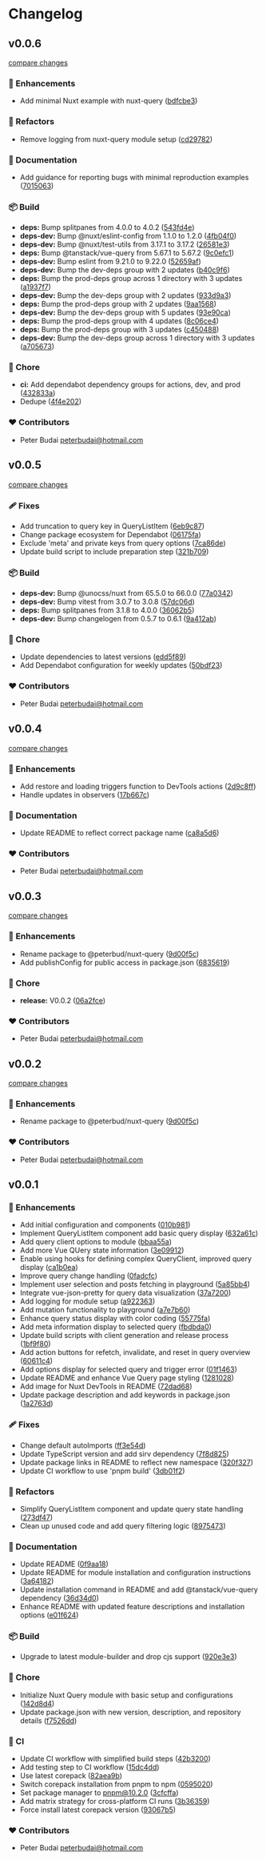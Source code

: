 # Changelog


## v0.0.6

[compare changes](https://github.com/peterbud/nuxt-query/compare/v0.0.5...v0.0.6)

### 🚀 Enhancements

- Add minimal Nuxt example with nuxt-query ([bdfcbe3](https://github.com/peterbud/nuxt-query/commit/bdfcbe3))

### 💅 Refactors

- Remove logging from nuxt-query module setup ([cd29782](https://github.com/peterbud/nuxt-query/commit/cd29782))

### 📖 Documentation

- Add guidance for reporting bugs with minimal reproduction examples ([7015063](https://github.com/peterbud/nuxt-query/commit/7015063))

### 📦 Build

- **deps:** Bump splitpanes from 4.0.0 to 4.0.2 ([543fd4e](https://github.com/peterbud/nuxt-query/commit/543fd4e))
- **deps-dev:** Bump @nuxt/eslint-config from 1.1.0 to 1.2.0 ([4fb04f0](https://github.com/peterbud/nuxt-query/commit/4fb04f0))
- **deps-dev:** Bump @nuxt/test-utils from 3.17.1 to 3.17.2 ([26581e3](https://github.com/peterbud/nuxt-query/commit/26581e3))
- **deps:** Bump @tanstack/vue-query from 5.67.1 to 5.67.2 ([9c0efc1](https://github.com/peterbud/nuxt-query/commit/9c0efc1))
- **deps-dev:** Bump eslint from 9.21.0 to 9.22.0 ([52659af](https://github.com/peterbud/nuxt-query/commit/52659af))
- **deps-dev:** Bump the dev-deps group with 2 updates ([b40c9f6](https://github.com/peterbud/nuxt-query/commit/b40c9f6))
- **deps:** Bump the prod-deps group across 1 directory with 3 updates ([a1937f7](https://github.com/peterbud/nuxt-query/commit/a1937f7))
- **deps-dev:** Bump the dev-deps group with 2 updates ([933d9a3](https://github.com/peterbud/nuxt-query/commit/933d9a3))
- **deps:** Bump the prod-deps group with 2 updates ([9aa1568](https://github.com/peterbud/nuxt-query/commit/9aa1568))
- **deps-dev:** Bump the dev-deps group with 5 updates ([93e90ca](https://github.com/peterbud/nuxt-query/commit/93e90ca))
- **deps:** Bump the prod-deps group with 4 updates ([8c06ce4](https://github.com/peterbud/nuxt-query/commit/8c06ce4))
- **deps:** Bump the prod-deps group with 3 updates ([c450488](https://github.com/peterbud/nuxt-query/commit/c450488))
- **deps-dev:** Bump the dev-deps group across 1 directory with 3 updates ([a705673](https://github.com/peterbud/nuxt-query/commit/a705673))

### 🏡 Chore

- **ci:** Add dependabot dependency groups for actions, dev, and prod ([432833a](https://github.com/peterbud/nuxt-query/commit/432833a))
- Dedupe ([4f4e202](https://github.com/peterbud/nuxt-query/commit/4f4e202))

### ❤️ Contributors

- Peter Budai <peterbudai@hotmail.com>

## v0.0.5

[compare changes](https://github.com/peterbud/nuxt-query/compare/v0.0.4...v0.0.5)

### 🩹 Fixes

- Add truncation to query key in QueryListItem ([6eb9c87](https://github.com/peterbud/nuxt-query/commit/6eb9c87))
- Change package ecosystem for Dependabot ([06175fa](https://github.com/peterbud/nuxt-query/commit/06175fa))
- Exclude 'meta' and private keys from query options ([7ca86de](https://github.com/peterbud/nuxt-query/commit/7ca86de))
- Update build script to include preparation step ([321b709](https://github.com/peterbud/nuxt-query/commit/321b709))

### 📦 Build

- **deps-dev:** Bump @unocss/nuxt from 65.5.0 to 66.0.0 ([77a0342](https://github.com/peterbud/nuxt-query/commit/77a0342))
- **deps-dev:** Bump vitest from 3.0.7 to 3.0.8 ([57dc06d](https://github.com/peterbud/nuxt-query/commit/57dc06d))
- **deps:** Bump splitpanes from 3.1.8 to 4.0.0 ([36062b5](https://github.com/peterbud/nuxt-query/commit/36062b5))
- **deps-dev:** Bump changelogen from 0.5.7 to 0.6.1 ([9a412ab](https://github.com/peterbud/nuxt-query/commit/9a412ab))

### 🏡 Chore

- Update dependencies to latest versions ([edd5f89](https://github.com/peterbud/nuxt-query/commit/edd5f89))
- Add Dependabot configuration for weekly updates ([50bdf23](https://github.com/peterbud/nuxt-query/commit/50bdf23))

### ❤️ Contributors

- Peter Budai <peterbudai@hotmail.com>

## v0.0.4

[compare changes](https://github.com/peterbud/nuxt-query/compare/v0.0.3...v0.0.4)

### 🚀 Enhancements

- Add restore and loading triggers function to DevTools actions ([2d9c8ff](https://github.com/peterbud/nuxt-query/commit/2d9c8ff))
- Handle updates in observers ([17b667c](https://github.com/peterbud/nuxt-query/commit/17b667c))

### 📖 Documentation

- Update README to reflect correct package name ([ca8a5d6](https://github.com/peterbud/nuxt-query/commit/ca8a5d6))

### ❤️ Contributors

- Peter Budai <peterbudai@hotmail.com>

## v0.0.3

[compare changes](https://github.com/peterbud/nuxt-query/compare/v0.0.1...v0.0.3)

### 🚀 Enhancements

- Rename package to @peterbud/nuxt-query ([9d00f5c](https://github.com/peterbud/nuxt-query/commit/9d00f5c))
- Add publishConfig for public access in package.json ([6835619](https://github.com/peterbud/nuxt-query/commit/6835619))

### 🏡 Chore

- **release:** V0.0.2 ([06a2fce](https://github.com/peterbud/nuxt-query/commit/06a2fce))

### ❤️ Contributors

- Peter Budai <peterbudai@hotmail.com>

## v0.0.2

[compare changes](https://github.com/peterbud/nuxt-query/compare/v0.0.1...v0.0.2)

### 🚀 Enhancements

- Rename package to @peterbud/nuxt-query ([9d00f5c](https://github.com/peterbud/nuxt-query/commit/9d00f5c))

### ❤️ Contributors

- Peter Budai <peterbudai@hotmail.com>

## v0.0.1


### 🚀 Enhancements

- Add initial configuration and components ([010b981](https://github.com/peterbud/nuxt-query/commit/010b981))
- Implement QueryListItem component add basic query display ([632a61c](https://github.com/peterbud/nuxt-query/commit/632a61c))
- Add query client options to module ([bbaa55a](https://github.com/peterbud/nuxt-query/commit/bbaa55a))
- Add more Vue QUery state information ([3e09912](https://github.com/peterbud/nuxt-query/commit/3e09912))
- Enable using hooks for defining complex QueryClient, improved query display ([ca1b0ea](https://github.com/peterbud/nuxt-query/commit/ca1b0ea))
- Improve query change handling ([0fadcfc](https://github.com/peterbud/nuxt-query/commit/0fadcfc))
- Implement user selection and posts fetching in playground ([5a85bb4](https://github.com/peterbud/nuxt-query/commit/5a85bb4))
- Integrate vue-json-pretty for query data visualization ([37a7200](https://github.com/peterbud/nuxt-query/commit/37a7200))
- Add logging for module setup ([a922363](https://github.com/peterbud/nuxt-query/commit/a922363))
- Add mutation functionality to playground ([a7e7b60](https://github.com/peterbud/nuxt-query/commit/a7e7b60))
- Enhance query status display with color coding ([55775fa](https://github.com/peterbud/nuxt-query/commit/55775fa))
- Add meta information display to selected query ([fbdbda0](https://github.com/peterbud/nuxt-query/commit/fbdbda0))
- Update build scripts with client generation and release process ([1bf9f80](https://github.com/peterbud/nuxt-query/commit/1bf9f80))
- Add action buttons for refetch, invalidate, and reset in query overview ([60611c4](https://github.com/peterbud/nuxt-query/commit/60611c4))
- Add  options display for selected query and trigger error ([01f1463](https://github.com/peterbud/nuxt-query/commit/01f1463))
- Update README and enhance Vue Query page styling ([1281028](https://github.com/peterbud/nuxt-query/commit/1281028))
- Add image for Nuxt DevTools in README ([72dad68](https://github.com/peterbud/nuxt-query/commit/72dad68))
- Update package description and add keywords in package.json ([1a2763d](https://github.com/peterbud/nuxt-query/commit/1a2763d))

### 🩹 Fixes

- Change default autoImports ([ff3e54d](https://github.com/peterbud/nuxt-query/commit/ff3e54d))
- Update TypeScript version and add sirv dependency ([7f8d825](https://github.com/peterbud/nuxt-query/commit/7f8d825))
- Update package links in README to reflect new namespace ([320f327](https://github.com/peterbud/nuxt-query/commit/320f327))
- Update CI workflow to use 'pnpm build' ([3db01f2](https://github.com/peterbud/nuxt-query/commit/3db01f2))

### 💅 Refactors

- Simplify QueryListItem component and update query state handling ([273df47](https://github.com/peterbud/nuxt-query/commit/273df47))
- Clean up unused code and add query filtering logic ([8975473](https://github.com/peterbud/nuxt-query/commit/8975473))

### 📖 Documentation

- Update README ([0f9aa18](https://github.com/peterbud/nuxt-query/commit/0f9aa18))
- Update README for module installation and configuration instructions ([3a64182](https://github.com/peterbud/nuxt-query/commit/3a64182))
- Update installation command in README and add @tanstack/vue-query dependency ([36d34d0](https://github.com/peterbud/nuxt-query/commit/36d34d0))
- Enhance README with updated feature descriptions and installation options ([e01f624](https://github.com/peterbud/nuxt-query/commit/e01f624))

### 📦 Build

- Upgrade to latest module-builder and drop cjs support ([920e3e3](https://github.com/peterbud/nuxt-query/commit/920e3e3))

### 🏡 Chore

- Initialize Nuxt Query module with basic setup and configurations ([142d8d4](https://github.com/peterbud/nuxt-query/commit/142d8d4))
- Update package.json with new version, description, and repository details ([f7526dd](https://github.com/peterbud/nuxt-query/commit/f7526dd))

### 🤖 CI

- Update CI workflow with simplified build steps ([42b3200](https://github.com/peterbud/nuxt-query/commit/42b3200))
- Add testing step to CI workflow ([15dc4dd](https://github.com/peterbud/nuxt-query/commit/15dc4dd))
- Use latest corepack ([82aea9b](https://github.com/peterbud/nuxt-query/commit/82aea9b))
- Switch corepack installation from pnpm to npm ([0595020](https://github.com/peterbud/nuxt-query/commit/0595020))
- Set package manager to pnpm@10.2.0 ([3cfcffa](https://github.com/peterbud/nuxt-query/commit/3cfcffa))
- Add matrix strategy for cross-platform CI runs ([3b36359](https://github.com/peterbud/nuxt-query/commit/3b36359))
- Force install latest corepack version ([93067b5](https://github.com/peterbud/nuxt-query/commit/93067b5))

### ❤️ Contributors

- Peter Budai <peterbudai@hotmail.com>

